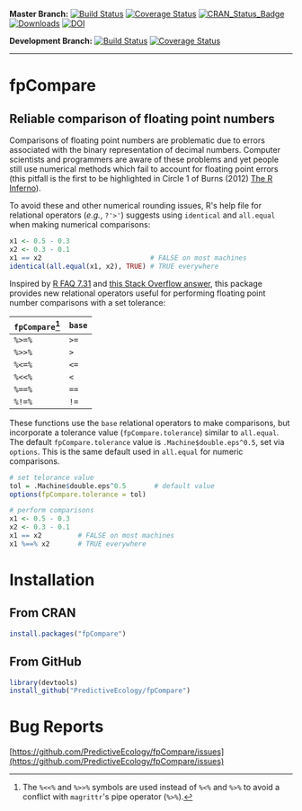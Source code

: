 **Master Branch:** [![Build Status](https://travis-ci.org/PredictiveEcology/fpCompare.svg?branch=master)](https://travis-ci.org/PredictiveEcology/fpCompare) [![Coverage Status](https://coveralls.io/repos/PredictiveEcology/fpCompare/badge.svg?branch=master)](https://coveralls.io/r/PredictiveEcology/fpCompare?branch=master) [![CRAN_Status_Badge](http://www.r-pkg.org/badges/version/fpCompare)](https://cran.rstudio.com/package=fpCompare) [![Downloads](http://cranlogs.r-pkg.org/badges/grand-total/fpCompare)](https://cran.rstudio.com/package=fpCompare) [![DOI](https://zenodo.org/badge/17892/PredictiveEcology/fpCompare.svg)](https://zenodo.org/badge/latestdoi/17892/PredictiveEcology/fpCompare)

**Development Branch:** [![Build Status](https://travis-ci.org/PredictiveEcology/fpCompare.svg?branch=development)](https://travis-ci.org/PredictiveEcology/fpCompare) [![Coverage Status](https://coveralls.io/repos/PredictiveEcology/fpCompare/badge.svg?branch=development)](https://coveralls.io/r/PredictiveEcology/fpCompare?branch=development)

-----

# fpCompare

## Reliable comparison of floating point numbers

Comparisons of floating point numbers are problematic due to errors associated with the binary representation of decimal numbers. Computer scientists and programmers are aware of these problems and yet people still use numerical methods which fail to account for floating point errors (this pitfall is the first to be highlighted in Circle 1 of Burns (2012) [The R Inferno](http://www.burns-stat.com/pages/Tutor/R_inferno.pdf)).

To avoid these and other numerical rounding issues, R's help file for relational operators (*e.g.*, `?'>'`) suggests using `identical` and `all.equal` when making numerical comparisons:

```r
x1 <- 0.5 - 0.3
x2 <- 0.3 - 0.1
x1 == x2                           # FALSE on most machines
identical(all.equal(x1, x2), TRUE) # TRUE everywhere
```

Inspired by [R FAQ 7.31](http://cran.r-project.org/doc/FAQ/R-FAQ.html#Why-doesn_0027t-R-think-these-numbers-are-equal_003f) and [this Stack Overflow answer](http://stackoverflow.com/a/2769618/1380598), this package provides new relational operators useful for performing floating point number comparisons with a set tolerance:

**`fpCompare`**[^1] | **`base`**
--------------------|-----------
`%>=%`              | `>=`
`%>>%`              | `>`
`%<=%`              | `<=`
`%<<%`              | `<`
`%==%`              | `==`
`%!=%`              | `!=`

These functions use the `base` relational operators to make comparisons, but incorporate a tolerance value (`fpCompare.tolerance`) similar to `all.equal`. The default `fpCompare.tolerance` value is `.Machine$double.eps^0.5`, set via `options`. This is the same default used in `all.equal` for numeric comparisons.

```r
# set telorance value
tol = .Machine$double.eps^0.5       # default value
options(fpCompare.tolerance = tol)

# perform comparisons
x1 <- 0.5 - 0.3
x2 <- 0.3 - 0.1
x1 == x2         # FALSE on most machines
x1 %==% x2       # TRUE everywhere
```

[^1]: The `%<<%` and `%>>%` symbols are used instead of `%<%` and `%>%` to avoid a conflict with `magrittr`'s pipe operator (`%>%`).

# Installation

## From CRAN

```r
install.packages("fpCompare")
```

## From GitHub

```r
library(devtools)
install_github("PredictiveEcology/fpCompare")
```

# Bug Reports

[https://github.com/PredictiveEcology/fpCompare/issues](https://github.com/PredictiveEcology/fpCompare/issues)
